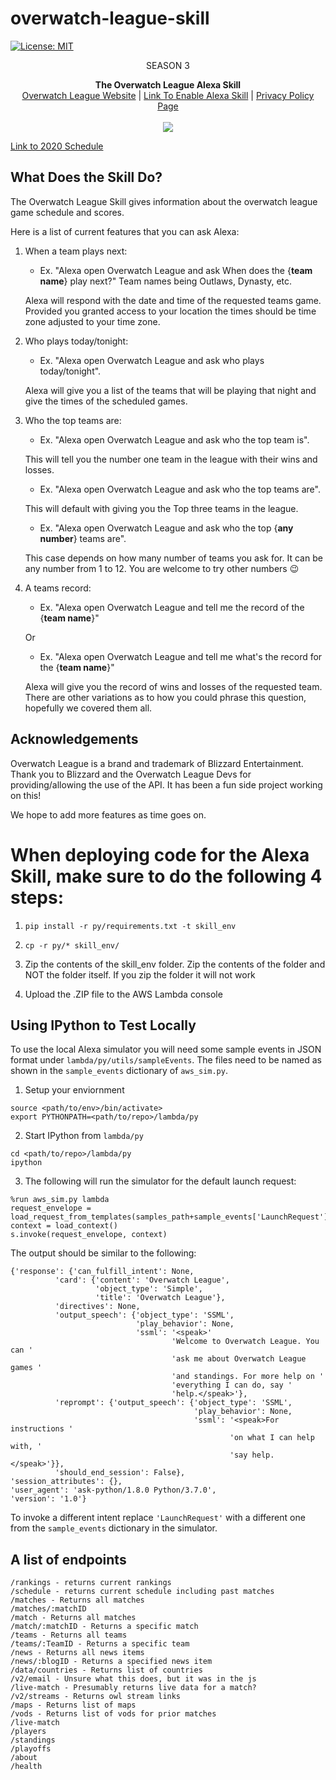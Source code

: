 # overwatch-league-skill
[![License: MIT](https://img.shields.io/badge/License-MIT-yellow.svg)](https://raw.githubusercontent.com/jpburnett/overwatch-league-skill/master/LICENSE)
<p align="center" font="64pt" font-weight> SEASON 3 </p>
<p align="center">
  <b>The Overwatch League Alexa Skill</b><br>
  <a href="https://www.overwatchleague.com">Overwatch League Website</a> |
  <a href="https://www.amazon.com/Parker-Burnett-Overwatch-League/dp/B079T6GPXD/ref=sr_1_2?s=digital-skills&ie=UTF8&qid=1519791836&sr=1-2&keywords=Overwatch+League">Link To Enable Alexa Skill</a> | 
  <a href="http://alexa.parkerburnett.com">Privacy Policy Page</a>
  <br><br>
  <img src="https://bnetcmsus-a.akamaihd.net/cms/blog_thumbnail/sk/SK64HITB0XB41544562348016.jpg">
  
</p>

[Link to 2020 Schedule](https://bnetcmsus-a.akamaihd.net/cms/content_entry_media/sj/SJ76PUAZCKL71566272656822.pdf) 

## What Does the Skill Do?
The Overwatch League Skill gives information about the overwatch league game schedule and scores. 

Here is a list of current features that you can ask Alexa:

1. When a team plays next:
   - Ex. "Alexa open Overwatch League and ask When does the {**team name**} play next?" Team names being Outlaws, Dynasty, etc.
   
   Alexa will respond with the date and time of the requested teams game. Provided you granted access to your location the times should be time zone adjusted to your time zone.
   
2. Who plays today/tonight:
   - Ex. "Alexa open Overwatch League and ask who plays today/tonight". 
  
    Alexa will give you a list of the teams that will be playing that night and give the times of the scheduled games.
    
3. Who the top teams are:
   - Ex. "Alexa open Overwatch League and ask who the top team is". 
   
   This will tell you the number one team in the league with their wins and losses.
   - Ex. "Alexa open Overwatch League and ask who the top teams are". 
   
   This will default with giving you the Top three teams in the league.
   - Ex. "Alexa open Overwatch League and ask who the top {**any number**} teams are". 
   
   This case depends on how many number of teams you ask for. It can be any number from 1 to 12. You are welcome to try other numbers :wink:
   
4. A teams record:
   - Ex. "Alexa open Overwatch League and tell me the record of the {**team name**}"
   
   Or
   - Ex. "Alexa open Overwatch League and tell me what's the record for the {**team name**}"
   
   Alexa will give you the record of wins and losses of the requested team. There are other variations as to how you could phrase this question, hopefully we covered them all. 


## Acknowledgements
Overwatch League is a brand and trademark of Blizzard Entertainment. Thank you to Blizzard and the Overwatch League Devs for providing/allowing the use of the API. It has been a fun side project working on this! 

We hope to add more features as time goes on.

# When deploying code for the Alexa Skill, make sure to do the following 4 steps:

1. ```pip install -r py/requirements.txt -t skill_env```

2. ```cp -r py/* skill_env/```

3. Zip the contents of the skill_env folder. Zip the contents of the folder and NOT the folder itself. If you zip the folder it will not work

4. Upload the .ZIP file to the AWS Lambda console

## Using IPython to Test Locally
To use the local Alexa simulator you will need some sample events in JSON format
under ```lambda/py/utils/sampleEvents```. The files need to be named as shown in
the ```sample_events``` dictionary of ```aws_sim.py```.

1. Setup your enviornment

```
source <path/to/env>/bin/activate>
export PYTHONPATH=<path/to/repo>/lambda/py
```

2. Start IPython from ```lambda/py```

```
cd <path/to/repo>/lambda/py
ipython
```

3. The following will run the simulator for the default launch request:

```
%run aws_sim.py lambda
request_envelope = load_request_from_templates(samples_path+sample_events['LaunchRequest'])
context = load_context()
s.invoke(request_envelope, context)
```

The output should be similar to the following:

    {'response': {'can_fulfill_intent': None,
              'card': {'content': 'Overwatch League',
                       'object_type': 'Simple',
                       'title': 'Overwatch League'},
              'directives': None,
              'output_speech': {'object_type': 'SSML',
                                'play_behavior': None,
                                'ssml': '<speak>'
                                        'Welcome to Overwatch League. You can '
                                        'ask me about Overwatch League games '
                                        'and standings. For more help on '
                                        'everything I can do, say '
                                        'help.</speak>'},
              'reprompt': {'output_speech': {'object_type': 'SSML',
                                             'play_behavior': None,
                                             'ssml': '<speak>For instructions '
                                                     'on what I can help with, '
                                                     'say help.</speak>'}},
              'should_end_session': False},
    'session_attributes': {},
    'user_agent': 'ask-python/1.8.0 Python/3.7.0',
    'version': '1.0'}

To invoke a different intent replace ```'LaunchRequest'``` with a different one
from the ```sample_events``` dictionary in the simulator.

## A list of endpoints

```
/rankings - returns current rankings
/schedule - returns current schedule including past matches 
/matches - Returns all matches
/matches/:matchID
/match - Returns all matches
/match/:matchID - Returns a specific match
/teams - Returns all teams
/teams/:TeamID - Returns a specific team
/news - Returns all news items
/news/:blogID - Returns a specified news item
/data/countries - Returns list of countries
/v2/email - Unsure what this does, but it was in the js
/live-match - Presumably returns live data for a match?
/v2/streams - Returns owl stream links
/maps - Returns list of maps
/vods - Returns list of vods for prior matches
/live-match
/players
/standings
/playoffs
/about
/health
```
